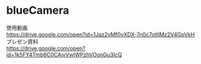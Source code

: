 # blueCamera
使用動画<br>
https://drive.google.com/open?id=1Jaz2yMf0vXDX-7n0c7otIIMz2V4GpVkH<br>
プレゼン資料<br>
https://drive.google.com/open?id=1k5FY4Tmb6C0CAjvVwlWPzhVOonGu3IcQ<br>
